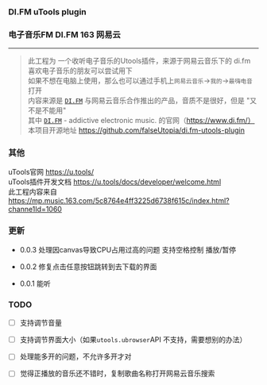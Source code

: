 ### DI.FM uTools plugin

### 电子音乐FM DI.FM 163 网易云

---

>  此工程为 一个收听电子音乐的Utools插件，来源于网易云音乐下的 di.fm  
>  喜欢电子音乐的朋友可以尝试用下  
>  如果不想在电脑上使用，那么也可以通过手机上`网易云音乐`->`我的`->`最嗨电音` 打开   
>  内容来源是 [`DI.FM`](https://www.di.fm/)  与网易云音乐合作推出的产品，音质不是很好，但是 "又不是不能用"    
>  其中 [`DI.FM`](https://www.di.fm/)  - addictive electronic music. 的官网（https://www.di.fm/）  
>  本项目开源地址 https://github.com/falseUtopia/di.fm-utools-plugin  

### 其他

uTools官网 https://u.tools/  
uTools插件开发文档 https://u.tools/docs/developer/welcome.html  
此工程内容来自 https://mp.music.163.com/5c8764e4ff3225d6738f615c/index.html?channe1Id=1060

### 更新

- 0.0.3
  处理因canvas导致CPU占用过高的问题
  支持空格控制 播放/暂停

- 0.0.2
  修复点击任意按钮跳转到去下载的界面

- 0.0.1
  能听

### TODO

- [ ] 支持调节音量
- [ ] 支持调节界面大小（如果`utools.ubrowser`API 不支持，需要想别的办法）
- [ ] 处理能多开的问题，不允许多开才对
- [ ] 觉得正播放的音乐还不错时，复制歌曲名称打开网易云音乐搜索

